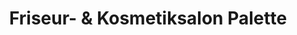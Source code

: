 ---
title: "Friseur- & Kosmetiksalon Palette"
url: /lugau/friseur-und-kosmetiksalon-palette/
shop: Friseur
---